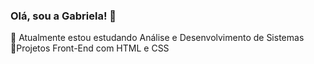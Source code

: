 ### Olá, sou a Gabriela! 👋

🌱 Atualmente estou estudando Análise e Desenvolvimento de Sistemas
<br>
📍Projetos Front-End com HTML e CSS


